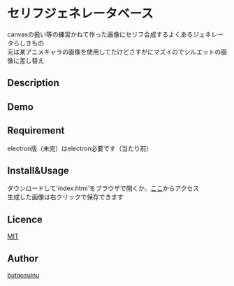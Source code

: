 セリフジェネレータベース
====
canvasの扱い等の練習かねて作った画像にセリフ合成するよくあるジェネレータらしきもの  
元は某アニメキャラの画像を使用してたけどさすがにマズイのでシルエットの画像に差し替え  

## Description

## Demo

## Requirement
electron版（未完）はelectron必要です（当たり前）  

## Install&Usage
ダウンロードして'index.html'をブラウザで開くか、[ここ](http://DJRN_WordsGenerator.github.io/)からアクセス  
生成した画像は右クリックで保存できます  

## Licence

[MIT](https://github.com/tcnksm/tool/blob/master/LICENCE)

## Author
[butaosuinu](https://github.com/butaosuinu)